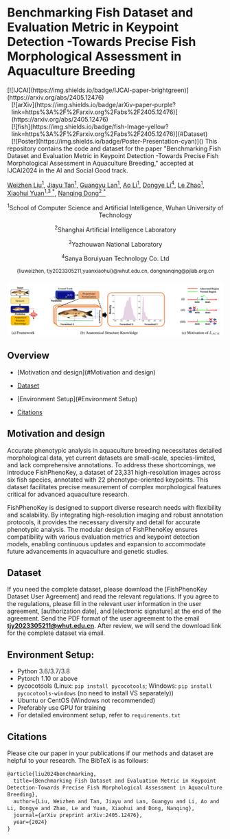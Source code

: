 # Benchmarking Fish Dataset and Evaluation Metric in Keypoint Detection -Towards Precise Fish Morphological Assessment in Aquaculture Breeding
<span style="display:inline-block">
  [![IJCAI](https://img.shields.io/badge/IJCAI-paper-brightgreen)](https://arxiv.org/abs/2405.12476)
</span>
<span style="display:inline-block; margin-left: 10px;">
  [![arXiv](https://img.shields.io/badge/arXiv-paper-purple?link=https%3A%2F%2Farxiv.org%2Fabs%2F2405.12476)](https://arxiv.org/abs/2405.12476)
</span>
<span style="display:inline-block; margin-left: 10px;">
  [![fish](https://img.shields.io/badge/fish-Image-yellow?link=https%3A%2F%2Farxiv.org%2Fabs%2F2405.12476)](#Dataset)
</span>
<span style="display:inline-block; margin-left: 10px;">
  [![Poster](https://img.shields.io/badge/Poster-Presentation-cyan)]()
</span>
This repository contains the code and dataset for the paper "Benchmarking Fish Dataset and Evaluation Metric in Keypoint Detection -Towards Precise Fish Morphological Assessment in Aquaculture Breeding," accepted at IJCAI2024 in the AI and Social Good track.

[Weizhen Liu<sup>1</sup>](https://www.researchgate.net/profile/Weizhen-Liu), [Jiayu Tan<sup>1</sup>](https://arxiv.org/search/cs?searchtype=author&query=Tan,+J), [Guangyu Lan<sup>1</sup>](https://arxiv.org/search/cs?searchtype=author&query=Lan,+G), [Ao Li<sup>1</sup>](https://arxiv.org/search/cs?searchtype=author&query=Li,+A), [Dongye Li<sup>4</sup>](https://arxiv.org/search/cs?searchtype=author&query=Li,+D), [Le Zhao<sup>1</sup>](https://arxiv.org/search/cs?searchtype=author&query=Zhao,+L), [Xiaohui Yuan<sup>1,3 *</sup>](https://arxiv.org/search/cs?searchtype=author&query=Yuan,+X), [Nanqing Dong<sup>2 *</sup>](https://eveningdong.github.io/)

<p align="center"><sup>1</sup>School of Computer Science and Artificial Intelligence, Wuhan University of Technology</p>
<p align="center"><sup>2</sup>Shanghai Artificial Intelligence Laboratory</p>
<p align="center"><sup>3</sup>Yazhouwan National Laboratory</p>
<p align="center"><sup>4</sup>Sanya Boruiyuan Technology Co. Ltd</p>
<p align="center"><sup>{liuweizhen, tjy2023305211,yuanxiaohui}@whut.edu.cn, dongnanqing@pjlab.org.cn</sup></p>

<div style="text-align:center">
<img src="assets/figure.png" width="800" alt="" class="img-responsive">
</div>



## Overview

- [Motivation and design](#Motivation and design)

- [Dataset](#Dataset)
- [Environment Setup](#Environment Setup)
- [Citations](#Citations)



##  Motivation and design

Accurate phenotypic analysis in aquaculture breeding necessitates detailed morphological data, yet current datasets are small-scale, species-limited, and lack comprehensive annotations. To address these shortcomings, we introduce FishPhenoKey, a dataset of 23,331 high-resolution images across six fish species, annotated with 22 phenotype-oriented keypoints. This dataset facilitates precise measurement of complex morphological features critical for advanced aquaculture research.

FishPhenoKey is designed to support diverse research needs with flexibility and scalability. By integrating high-resolution imaging and robust annotation protocols, it provides the necessary diversity and detail for accurate phenotypic analysis. The modular design of FishPhenoKey ensures compatibility with various evaluation metrics and keypoint detection models, enabling continuous updates and expansion to accommodate future advancements in aquaculture and genetic studies.

## Dataset

If you need the complete dataset, please download the [FishPhenoKey Dataset User Agreement] and read the relevant regulations. If you agree to the regulations, please fill in the relevant user information in the user agreement, [authorization date], and [electronic signature] at the end of the agreement. Send the PDF format of the user agreement to the email **[tjy2023305211@whut.edu.cn](mailto:tjy2023305211@whut.edu.cn)**. After review, we will send the download link for the complete dataset via email.

## Environment Setup:

* Python 3.6/3.7/3.8
* Pytorch 1.10 or above
* pycocotools (Linux: `pip install pycocotools`; Windows: `pip install pycocotools-windows` (no need to install VS separately))
* Ubuntu or CentOS (Windows not recommended)
* Preferably use GPU for training
* For detailed environment setup, refer to `requirements.txt`

## Citations
Please cite our paper in your publications if our methods and dataset are helpful to your research. The BibTeX is as follows:

~~~
@article{liu2024benchmarking,
  title={Benchmarking Fish Dataset and Evaluation Metric in Keypoint Detection-Towards Precise Fish Morphological Assessment in Aquaculture Breeding},
  author={Liu, Weizhen and Tan, Jiayu and Lan, Guangyu and Li, Ao and Li, Dongye and Zhao, Le and Yuan, Xiaohui and Dong, Nanqing},
  journal={arXiv preprint arXiv:2405.12476},
  year={2024}
}
~~~

